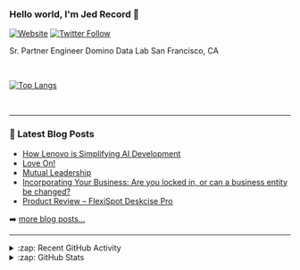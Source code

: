 ### Hello world, I'm Jed Record 👋

[![Website](https://img.shields.io/website?label=www.dominodatalab.com&style=for-the-badge&url=https%3A%2F%2Fwww.dominodatalab.com)](https://www.dominodatalab.com)
[![Twitter Follow](https://img.shields.io/twitter/follow/JedRecord?color=1DA1F2&logo=twitter&style=for-the-badge)](https://twitter.com/intent/follow?original_referer=https%3A%2F%2Fgithub.com%2FJedRecord&screen_name=JedRecord)

Sr. Partner Engineer
Domino Data Lab
San Francisco, CA

<br />

[![Top Langs](https://github-readme-stats.vercel.app/api/top-langs/?username=jedrecord&layout=compact)](https://github.com/jedrecord/github-readme-stats)


<br />

---

### 📕 Latest Blog Posts

<!-- BLOG-POST-LIST:START -->
- [How Lenovo is Simplifying AI Development](https://jedrecord.com/blog/how-lenovo-is-simplifying-ai-development/)
- [Love On!](https://jedrecord.com/blog/love-on/)
- [Mutual Leadership](https://jedrecord.com/blog/mutual-leadership/)
- [Incorporating Your Business: Are you locked in, or can a business entity be changed?](https://jedrecord.com/blog/incorporating-your-business-are-you-locked-in-or-can-a-business-entity-be-changed/)
- [Product Review – FlexiSpot Deskcise Pro](https://jedrecord.com/blog/product-review-flexispot-deskcise-pro/)
<!-- BLOG-POST-LIST:END -->

➡️ [more blog posts...](https://jedrecord.com)

---

<details>
  <summary>:zap: Recent GitHub Activity</summary>
  
<!--START_SECTION:activity-->
<!--END_SECTION:activity-->

</details>

<details>
  <summary>:zap: GitHub Stats</summary>

  <img align="left" alt="JedRecord's GitHub Stats" src="https://github-readme-stats.jedrecord.vercel.app/api?username=jedrecord&show_icons=true&hide_border=true" />

</details>

[website]: https://jedrecord.com
[twitter]: https://twitter.com/jedrecord
[instagram]: https://instagram.com/jedrecord
[linkedin]: https://linkedin.com/in/jedrecord
